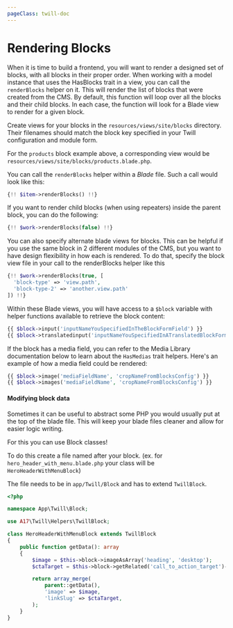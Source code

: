 ```yaml
---
pageClass: twill-doc
---
```


# Rendering Blocks

When it is time to build a frontend, you will want to render a designed set of blocks, with all blocks in their proper order. When working with a model instance that uses the HasBlocks trait in a view, you can call the `renderBlocks` helper on it. This will render the list of blocks that were created from the CMS. By default, this function will loop over all the blocks and their child blocks. In each case, the function will look for a Blade view to render for a given block.

Create views for your blocks in the `resources/views/site/blocks` directory. Their filenames should match the block key  specified in your Twill configuration and module form.

For the `products` block example above, a corresponding view would be `resources/views/site/blocks/products.blade.php`.

You can call the `renderBlocks` helper within a *Blade* file. Such a call would look like this:

```php
{!! $item->renderBlocks() !!}
```

If you want to render child blocks (when using repeaters) inside the parent block, you can do the following:

```php
{!! $work->renderBlocks(false) !!}
```

You can also specify alternate blade views for blocks. This can be helpful if you use the same block in 2 different modules of the CMS, but you want to have design flexibility in how each is rendered. To do that, specify the block view file in your call to the renderBlocks helper like this

```php
{!! $work->renderBlocks(true, [
  'block-type' => 'view.path',
  'block-type-2' => 'another.view.path'
]) !!}
```

Within these Blade views, you will have access to a `$block` variable with helper functions available to retrieve the block content:

```php
{{ $block->input('inputNameYouSpecifiedInTheBlockFormField') }}
{{ $block->translatedinput('inputNameYouSpecifiedInATranslatedBlockFormField') }}
```

If the block has a media field, you can refer to the Media Library documentation below to learn about the `HasMedias` trait helpers. Here's an example of how a media field could be rendered:

```php
{{ $block->image('mediaFieldName', 'cropNameFromBlocksConfig') }}
{{ $block->images('mediaFieldName', 'cropNameFromBlocksConfig') }}
```

#### Modifying block data

Sometimes it can be useful to abstract some PHP you would usually put at the top of the blade file. This will keep your
blade files cleaner and allow for easier logic writing.

For this you can use Block classes!

To do this create a file named after your block. (ex. for `hero_header_with_menu.blade.php` your class will be `HeroHeaderWithMenuBlock`)

The file needs to be in `app/Twill/Block` and has to extend `TwillBlock`.

```php
<?php

namespace App\Twill\Block;

use A17\Twill\Helpers\TwillBlock;

class HeroHeaderWithMenuBlock extends TwillBlock
{
    public function getData(): array
    {
        $image = $this->block->imageAsArray('heading', 'desktop');
        $ctaTarget = $this->block->getRelated('call_to_action_target')->first()->getSlug();

        return array_merge(
            parent::getData(),
            'image' => $image,
            'linkSlug' => $ctaTarget,
        );
    }
}
```

